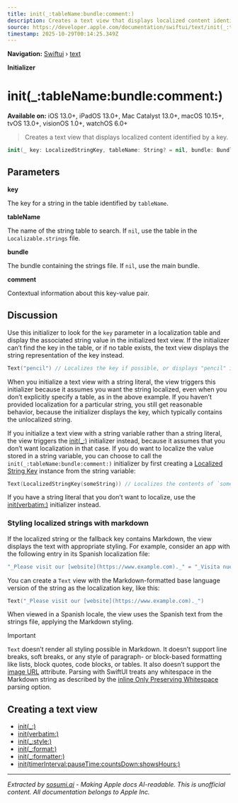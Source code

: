 ```yaml
---
title: init(_:tableName:bundle:comment:)
description: Creates a text view that displays localized content identified by a key.
source: https://developer.apple.com/documentation/swiftui/text/init(_:tablename:bundle:comment:)
timestamp: 2025-10-29T00:14:25.349Z
---
```


**Navigation:** [Swiftui](/documentation/swiftui) › [text](/documentation/swiftui/text)

**Initializer**

# init(_:tableName:bundle:comment:)

**Available on:** iOS 13.0+, iPadOS 13.0+, Mac Catalyst 13.0+, macOS 10.15+, tvOS 13.0+, visionOS 1.0+, watchOS 6.0+

> Creates a text view that displays localized content identified by a key.

```swift
init(_ key: LocalizedStringKey, tableName: String? = nil, bundle: Bundle? = nil, comment: StaticString? = nil)
```

## Parameters

**key**

The key for a string in the table identified by `tableName`.



**tableName**

The name of the string table to search. If `nil`, use the table in the `Localizable.strings` file.



**bundle**

The bundle containing the strings file. If `nil`, use the main bundle.



**comment**

Contextual information about this key-value pair.



## Discussion

Use this initializer to look for the `key` parameter in a localization table and display the associated string value in the initialized text view. If the initializer can’t find the key in the table, or if no table exists, the text view displays the string representation of the key instead.

```swift
Text("pencil") // Localizes the key if possible, or displays "pencil" if not.
```

When you initialize a text view with a string literal, the view triggers this initializer because it assumes you want the string localized, even when you don’t explicitly specify a table, as in the above example. If you haven’t provided localization for a particular string, you still get reasonable behavior, because the initializer displays the key, which typically contains the unlocalized string.

If you initialize a text view with a string variable rather than a string literal, the view triggers the [init(_:)](/documentation/swiftui/text/init(_:)-9d1g4) initializer instead, because it assumes that you don’t want localization in that case. If you do want to localize the value stored in a string variable, you can choose to call the `init(_:tableName:bundle:comment:)` initializer by first creating a [Localized String Key](/documentation/swiftui/localizedstringkey) instance from the string variable:

```swift
Text(LocalizedStringKey(someString)) // Localizes the contents of `someString`.
```

If you have a string literal that you don’t want to localize, use the [init(verbatim:)](/documentation/swiftui/text/init(verbatim:)) initializer instead.

### Styling localized strings with markdown

If the localized string or the fallback key contains Markdown, the view displays the text with appropriate styling. For example, consider an app with the following entry in its Spanish localization file:

```swift
"_Please visit our [website](https://www.example.com)._" = "_Visita nuestro [sitio web](https://www.example.com)._";
```

You can create a `Text` view with the Markdown-formatted base language version of the string as the localization key, like this:

```swift
Text("_Please visit our [website](https://www.example.com)._")
```

When viewed in a Spanish locale, the view uses the Spanish text from the strings file, applying the Markdown styling.



> [!IMPORTANT]
> `Text` doesn’t render all styling possible in Markdown. It doesn’t support line breaks, soft breaks, or any style of paragraph- or block-based formatting like lists, block quotes, code blocks, or tables. It also doesn’t support the [image URL](/documentation/Foundation/AttributeScopes/FoundationAttributes/imageURL) attribute. Parsing with SwiftUI treats any whitespace in the Markdown string as described by the [inline Only Preserving Whitespace](/documentation/Foundation/AttributedString/MarkdownParsingOptions/InterpretedSyntax-swift.enum/inlineOnlyPreservingWhitespace) parsing option.

## Creating a text view

- [init(_:)](/documentation/swiftui/text/init(_:))
- [init(verbatim:)](/documentation/swiftui/text/init(verbatim:))
- [init(_:style:)](/documentation/swiftui/text/init(_:style:))
- [init(_:format:)](/documentation/swiftui/text/init(_:format:))
- [init(_:formatter:)](/documentation/swiftui/text/init(_:formatter:))
- [init(timerInterval:pauseTime:countsDown:showsHours:)](/documentation/swiftui/text/init(timerinterval:pausetime:countsdown:showshours:))

---

*Extracted by [sosumi.ai](https://sosumi.ai) - Making Apple docs AI-readable.*
*This is unofficial content. All documentation belongs to Apple Inc.*
